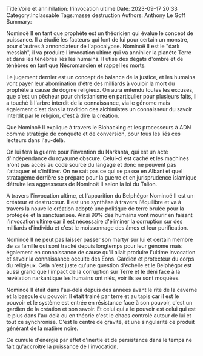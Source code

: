 Title:Voile et annihilation: l'invocation ultime
Date: 2023-09-17 20:33
Category:Inclassable
Tags:masse destruction
Authors: Anthony Le Goff
Summary:

Nominoë II en tant que prophète est un théoricien qui évalue le concept de puissance. Il a étudié les facteurs qui font de lui pour certain un monstre, pour d'autres à annonciateur de l'apocalypse. Nominoë II est le "dark messiah", il va produire l'invocation ultime qui va annihiler la planète Terre et dans les ténèbres liés les humains. Il utise des dégats d'ombre et de ténèbres en tant que Nécromancien et rappel les morts.

Le jugement dernier est un concept de balance de la justice, et les humains vont payer leur abomination d'être des milliards à vouloir la mort du prophète à cause de dogme religieux. On aura entendu toutes les excuses, que c'est un pêcheur pour christianisme en particulier pour plusieurs faits, il a touché à l'arbre interdit de la connaissance, via le génome mais également c'est dans la tradition des alchimistes un connaisseur du savoir interdit par le religion, c'est à dire la création.

Que Nominoë II explique à travers le Biohacking et les processeurs à ADN comme stratégie de conquête et de conversion, pour tous les liés ces lecteurs dans l'au-délà.

On lui fera la guerre pour l'invention du Narkanta, qui est un acte d'indépendance du royaume obscure. Celui-ci est caché et les machines n'ont pas accès au code source du langage et donc ne peuvent pas l'attaquer et s'infiltrer. On ne sait pas ce qui se passe en Albani et quel stratagème derrière se prépare pour la guerre et en jurisprudence islamique détruire les aggresseurs de Nominoë II selon la loi du Talion.

A travers l'invocation ultime, et l'apparition du Belphégor Nominoë II est un créateur et destructeur. Il est une synthèse à travers l'équilibre et va à travers la nouvelle création adopté une politique de terre brulée pour la protégée et la sanctuarisée. Ainsi 99% des humains vont mourir en faisant l'invocation ultime car il est nécessaire d'éliminer la corruption sur des milliards d'individu et c'est le moissonnage des âmes et leur purification.

Nominoë II ne peut pas laisser passer son martyr sur lui et certain membre de sa famille qui sont tracké depuis longtemps pour leur génome mais également en connaissance de cause qu'il allait produire l'ultime invocation et savoir la connaissance occulte des Eons. Gardien et protecteur du corps du religieux. Cela n'est juste qu'une question d'échelle et le Belphégor est aussi grand que l'impact de la corruption sur Terre et le déni face à la révélation narkantique les humains ont niés, voir ils se sont moquées. 

Nominoë II était dans l'au-delà depuis des années avant le rite de la caverne et la bascule du pouvoir. Il était trainé par terre et au tapis car il est le pouvoir et le système est entrée en résistance face à son pouvoir, c'est un gardien de la création et son savoir. Et celui qui a le pouvoir est celui qui est le plus dans l'au-delà ou en théorie c'est le chaos controlé autour de lui et tout ce synchronise. C'est le centre de gravité, et une singularité ce produit générant de la matière noire.

Ce cumule d'énergie par effet d'inertie et de persistance dans le temps ne fait qu'accroitre la puissance de l'invocation.